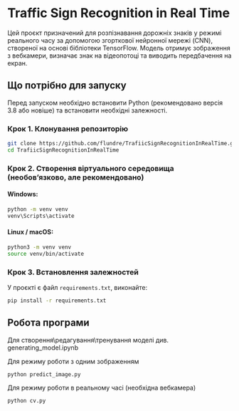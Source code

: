 # Traffic Sign Recognition in Real Time

Цей проєкт призначений для розпізнавання дорожніх знаків у режимі реального часу за допомогою згорткової нейронної мережі (CNN), створеної на основі бібліотеки TensorFlow. Модель отримує зображення з вебкамери, визначає знак на відеопотоці та виводить передбачення на екран.

## Що потрібно для запуску

Перед запуском необхідно встановити Python (рекомендовано версія 3.8 або новіше) та встановити необхідні залежності.

### Крок 1. Клонування репозиторію

```bash
git clone https://github.com/flundre/TrafiicSignRecognitionInRealTime.git
cd TrafiicSignRecognitionInRealTime
```

### Крок 2. Створення віртуального середовища (необов’язково, але рекомендовано)

#### Windows:
```bash
python -m venv venv
venv\Scripts\activate
```

#### Linux / macOS:
```bash
python3 -m venv venv
source venv/bin/activate
```

### Крок 3. Встановлення залежностей

У проєкті є файл `requirements.txt`, виконайте:

```bash
pip install -r requirements.txt
```

## Робота програми

Для створення\редагування\тренування моделі див. generating_model.ipynb

Для режиму роботи з одним зображенням

```bash
python predict_image.py
```

Для режиму роботи в реальному часі (необхідна вебкамера)

```bash
python cv.py
```

